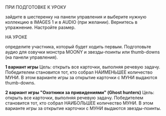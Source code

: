 ПРИ ПОДГОТОВКЕ К УРОКУ

зайдите в шестеренку на панели управления и выберите нужную коллекцию в IMAGES 1 и в AUDIO (при желании). Вернитесь в упражнение. Настройте размер. 

НА УРОКЕ

определите участника, который будет ходить первым. Подготовьте аудио для озвучки монстра MOONY и звезды-поинты или thumb-downs (на панели управления).

**1 вариант игры**
Цель: открыть все карточки, выполняя речевую задачу. Победителем становится тот, кто собрал НАИМЕНЬШЕЕ количество МУНИ. В этом варианте игры за открытие карточки с МУНИ выдаются thumb-downs.

**2 вариант игры "Охотники за привидениями" (Ghost hunters)**
Цель: открыть все карточки, выполняя речевую задачу. Победителем становится тот, кто собрал НАИБОЛЬШЕЕ количество МУНИ. В этом варианте игры за открытие карточки с МУНИ выдаются звезды-поинты.
